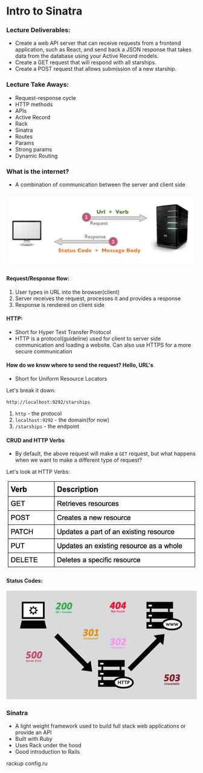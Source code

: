 # Intro to Sinatra

### Lecture Deliverables:

- Create a web API server that can receive requests from a frontend application, such as React, and send back a JSON response that takes data from the database using your Active Record models.
- Create a GET request that will respond with all starships.
- Create a POST request that allows submission of a new starship.

### Lecture Take Aways:

- Request-response cycle
- HTTP methods
- APIs
- Active Record
- Rack
- Sinatra
- Routes
- Params
- Strong params
- Dynamic Routing

### What is the internet?

- A combination of communication between the server and client side

![Alt text](./screenshot.png)

#### Request/Response flow:

1. User types in URL into the browser(client)
2. Server receives the request, processes it and provides a response
3. Response is rendered on client side 

#### HTTP:

- Short for Hyper Text Transfer Protocol
- HTTP is a protocol(guideline) used for client to server side communication and loading a website. Can also use HTTPS for a more secure communication

#### How do we know where to send the request? Hello, URL's

- Short for Uniform Resource Locators

Let's break it down:

```
http://localhost:9292/starships
```

1. `http` - the protocol 
2. `localhost:9292` - the domain(for now)
3. `/starships` - the endpoint 

#### CRUD and HTTP Verbs

- By default, the above request will make a `GET` request, but what happens when we want to make a different type of request? 

Let's look at HTTP Verbs:

![Alt text](./httpverbs.png)

#### Status Codes:

![Alt text](./statuscodes.png)


### Sinatra 

- A light weight framework used to build full stack web applications or provide an API
- Built with Ruby
- Uses Rack under the hood
- Good introduction to Rails 

rackup config.ru